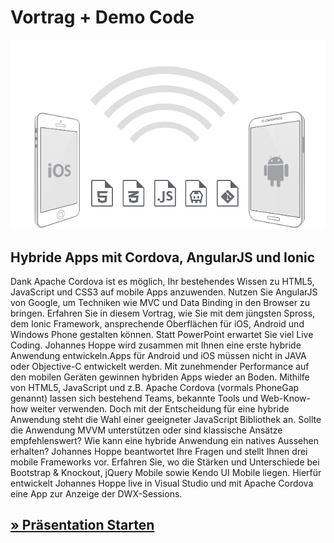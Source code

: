 # Vortrag + Demo Code

![Logo](Slides/images/logo.png)

## Hybride Apps mit Cordova, AngularJS und Ionic

Dank Apache Cordova ist es möglich, Ihr bestehendes Wissen zu HTML5, JavaScript und CSS3 auf mobile Apps anzuwenden. Nutzen Sie AngularJS von Google, um Techniken wie MVC und Data Binding in den Browser zu bringen. Erfahren Sie in diesem Vortrag, wie Sie mit dem jüngsten Spross, dem Ionic Framework, ansprechende Oberflächen für iOS, Android und Windows Phone gestalten können. Statt PowerPoint erwartet Sie viel Live Coding. Johannes Hoppe wird zusammen mit Ihnen eine erste hybride Anwendung entwickeln.Apps für Android und iOS müssen nicht in JAVA oder Objective-C entwickelt werden. Mit zunehmender Performance auf den mobilen Geräten gewinnen hybriden Apps wieder an Boden. Mithilfe von HTML5, JavaScript und z.B. Apache Cordova (vormals PhoneGap genannt) lassen sich bestehend Teams, bekannte Tools und Web-Know-how weiter verwenden. Doch mit der Entscheidung für eine hybride Anwendung steht die Wahl einer geeigneter JavaScript Bibliothek an. Sollte die Anwendung MVVM unterstützen oder sind klassische Ansätze empfehlenswert? Wie kann eine hybride Anwendung ein natives Aussehen erhalten? Johannes Hoppe beantwortet Ihre Fragen und stellt Ihnen drei mobile Frameworks vor. Erfahren Sie, wo die Stärken und Unterschiede bei Bootstrap & Knockout, jQuery Mobile sowie Kendo UI Mobile liegen. Hierfür entwickelt Johannes Hoppe live in Visual Studio und mit Apache Cordova eine App zur Anzeige der DWX-Sessions.

## [» Präsentation Starten](http://johanneshoppe.github.io/IonicPresentation/)